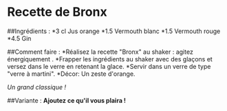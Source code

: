 # Recette de Bronx

##Ingrédients :
	*3 cl  Jus orange
	*1.5 Vermouth blanc
	*1.5 Vermouth rouge
	*4.5 Gin

##Comment faire :
	*Réalisez la recette "Bronx" au shaker : agitez énergiquement .
	*Frapper les ingrédients au shaker avec des glaçons et versez dans le 		verre en retenant la glace.
	*Servir dans un verre de type "verre à martini".
	*Décor: Un zeste d'orange.

*Un grand classique !*

##Variante : **Ajoutez ce qu'il vous plaira !**
